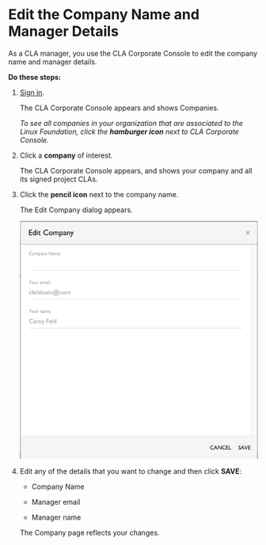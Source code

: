 # Edit the Company Name and Manager Details
As a CLA manager, you use the CLA Corporate Console to edit the company name and manager details.

**Do these steps:**

1. [Sign in](Sign-In-to-the-CLA-Corporate-Console.md).

   The CLA Corporate Console appears and shows Companies.

   *To see all companies in your organization that are associated to the Linux Foundation, click the **hamburger icon** next to CLA Corporate Console.*

1. Click a **company** of interest.

   The CLA Corporate Console appears, and shows your company and all its signed project CLAs.

1. Click the **pencil icon** next to the company name.

   The Edit Company dialog appears.

   ![Edit Company dialog](imgs/CLA-Edit-Company.png)

1. Edit any of the details that you want to change and then click **SAVE**:

   * Company Name

   * Manager email

   * Manager name

   The Company page reflects your changes.
